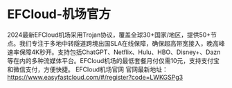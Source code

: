 # EFCloud-机场官方
2024最新EFCloud机场采用Trojan协议，覆盖全球30+国家/地区，提供50+节点。我们专注于多地中转隧道跨境出国SLA在线保障，确保超高带宽接入，晚高峰速率保障4K秒开。支持包括ChatGPT、Netflix、Hulu、HBO、Disney+、Dazn等在内的多种流媒体平台。EFCloud机场的最低套餐月付仅需10元，支持支付宝和微信支付，方便快捷。
EFCloud机场官网
官网最新地址：https://www.easyfastcloud.com/#/register?code=LWKGSPg3
